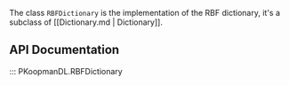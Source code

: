 
The class `RBFDictionary` is the implementation of the RBF dictionary,
it's a subclass of [[Dictionary.md | Dictionary]].

## API Documentation

::: PKoopmanDL.RBFDictionary

